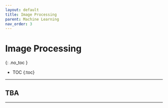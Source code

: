 ```yaml
---
layout: default
title: Image Processing
parent: Machine Learning
nav_order: 3
---
```


# Image Processing
{: .no_toc }




- TOC
{:toc}

---
## TBA
    

---

